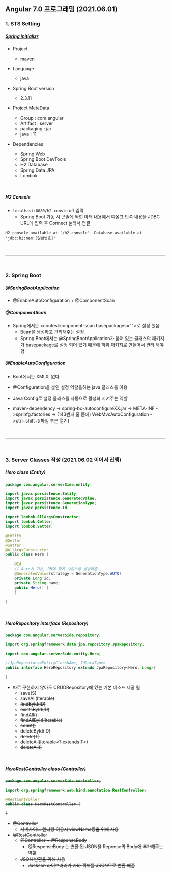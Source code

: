 ## Angular 7.0 프로그래밍 (2021.06.01)

### 1. STS Setting

##### [Spring initializr](https://start.spring.io/)

- Project
  - maven
- Language
  - java
- Spring Boot version
  - 2.3.11
- Project MetaData
  - Group : com.angular
  - Artifact : server
  - packaging : jar
  - java : 11

- Dependencies
  - Spring Web
  - Spring Boot DevTools
  - H2 Database
  - Spring Data JPA
  - Lombok

<br/>

##### H2 Console

- `localhost:8080/h2-consle` url 입력
  - Spring Boot 가동 시 콘솔에 찍힌 아래 내용에서 따옴표 안쪽 내용을 JDBC URL에 입력 후 Connect  눌러서 연결

```shell
H2 console available at '/h2-console'. Database available at 'jdbc:h2:mem:[일련번호]'
```

<br/>

___

<br/>

### 2. Spring Boot

##### @SpringBootApplication

- @EnableAutoConfiguration + @ComponentScan

##### @ComponentScan

- Spring에서는 \<contest:conponent-scan basepackages="">로 설정 했음
  - Bean을 생성하고 관리해주는 설정
  - Spring Boot에서는 @SpringBootApplication가 붙어 있는 클래스의 패키지가 basepackage로 설정 되어 있기 때문에 하위 패키지로 만들어서 관리 해야 함

##### @EnableAutoConfiguration

- Boot에서는 XML이 없다

- @Configuration을 붙인 설정 역할을하는 java 클래스를 이용

- Java Config로 설정 클래스를 자동으로 활성화 시켜주는 역할

- maven-dependency -> spring-bo-autoconfigureXX.jar -> META-INF - >sprinfg.factories -> (143번째 줄 쯤에) WebMvcAutoConfiguration ->ctrl+shift+t(파일 부분 열기)

<br/>

___

<br/>

### 3. Server Classes 작성 (2021.06.02 이어서 진행)

##### Hero class (Entity)

```java
package com.angular.serverSide.entity;

import javax.persistence.Entity;
import javax.persistence.GeneratedValue;
import javax.persistence.GenerationType;
import javax.persistence.Id;

import lombok.AllArgsConstructor;
import lombok.Getter;
import lombok.Setter;

@Entity
@Getter
@Setter
@AllArgsConstructor
public class Hero {
	
	@Id 
    // Auto가 기본, DB에 맞게 시퀀스를 생성해줌
	@GeneratedValue(strategy = GenerationType.AUTO)
	private Long id;
	private String name;
	public Hero() {
	}

}
```

<br/>

##### HeroRepository interface (Repository)

```java
package com.angular.serverSide.repository;

import org.springframework.data.jpa.repository.JpaRepository;

import com.angular.serverSide.entity.Hero;

//JpaRepository<EntityClassNAme, IdDataType>
public interface HeroRepository extends JpaRepository<Hero, Long>{
	
}

```

- 따로 구현하지 않아도 CRUDRepository에 있는 기본 메소드 제공 됨
  - save(S)
  - saveAll(Iterable<S>)
  - findById(ID)
  - existsById(ID)
  - findAll()
  - findAllById(Iterable<ID>)
  - count()
  - deleteById(ID)
  - delete(T)
  - deleteAll(Iterable<? extends T>)
  - deleteAll()

<br/>

##### HeroRestController class (Controller)

```java
package com.angular.serverSide.controller;

import org.springframework.web.bind.annotation.RestController;

@RestController
public class HeroRestController {

}
```

- @Controller
  - 서버사이드 렌더링 이용시 viewName등을 위해 사용
- @RestController
  - @Controller + @ResponseBody
    - @ResponseBody 는 변환 된 JSON을 Reponse의 Body에 추가해주는 역할
  - JSON 반환을 위해 사용
    - Jackson 라이브러리가 자바 객체를  JSON으로 변환 해줌

<br/>